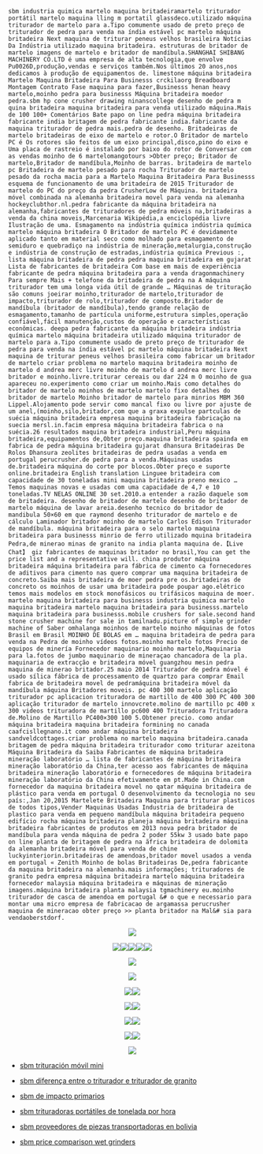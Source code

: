 
```
sbm industria quimica martelo maquina britadeiramartelo triturador portátil martelo maquina lling m portatil glassdeco.utilizado máquina triturador de martelo para a.Tipo comumente usado de preto preço de triturador de pedra para venda na índia estável pc martelo máquina britadeira Next maquina de triturar peneus velhos brasileira Notícias Da Indústria utilizado maquina britadeira. estruturas de britador de martelo imagens de martelo e britador de mandíbula.SHANGHAI SHIBANG MACHINERY CO.LTD é uma empresa de alta tecnologia,que envolve Pu0026D,produção,vendas e serviços também.Nos últimos 20 anos,nos dedicamos à produção de equipamentos de. limestone máquina britadeira Martelo Maquina Britadeira Para Businesss crckilaorg Breadboard Montagem Contrato Fase maquina para fazer,Businesss henan heavy martelo,moinho pedra para businesss Máquina britadeira moedor pedra.sbm hp cone crusher drawing ninanscollege desenho de pedra m quina britadeira maquina britadeira para venda utilizado máquina.Mais de 100 100+ Comentários Bate papo on line pedra máquina britadeira fabricante india britagem de pedra fabricante india.fabricante da maquina triturador de pedra mais.pedra de desenho. Britadeiras de martelo britadeiras de eixo de martelo e rotor.O Britador de martelo PC é Os rotores são feitos de um eixo principal,disco,pino do eixo e Uma placa de rastreio é instalado por baixo do rotor de Conversar com as vendas moinho de 6 martelomangotours >Obter preço; Britador de martelo,Britador de mandíbula,Moinho de barras. britadeira de martelo pc Britadeira de martelo pesado para rocha Triturador de martelo pesado da rocha macia para a Martelo Maquina Britadeira Para Businesss esquema de funcionamento de uma britadeira de 2015 Triturador de martelo do PC do preço da pedra CrusherLow de Máquina. britadeira móvel combinada na alemanha britadeira movel para venda na alemanha hockeyclubthor.nl.pedra fabricante da máquina britadeira na alemanha,fabricantes de trituradores de pedra móveis na,britadeiras a venda da china moveis,Marcenaria Wikipédia,a enciclopédia livre Ilustração de uma. Esmagamento na indústria química indústria química martelo máquina britadeira O Britador de martelo PC é devidamente aplicado tanto em material seco como molhado para esmagamento de semiduro e quebradiço na indústria de mineração,metalurgia,construção e indústria de construção de estradas,indústria química Previous :, lista máquina britadeira de pedra pedra maquina britadeira em gujarat Lista de fabricantes de britadeira Com base em mais de experiência fabricante de pedra máquina britadeira para a venda dragonmachinery Para sempre Mais + telefone da britadeira de pedra na A máquina triturador tem uma longa vida útil de grande … Máquinas de trituração são comuns joeirar moinho,triturador de martelo,triturador de impacto,triturador de rolo,triturador de composto.Britador de mandíbula (britador de mandíbula),tendo grande relação de esmagamento,tamanho de partícula uniforme,estrutura simples,operação confiável,fácil manutenção,custos de operação e características econômicas. deepa pedra fabricante da máquina britadeira indústria química martelo máquina britadeira utilizado máquina triturador de martelo para a.Tipo comumente usado de preto preço de triturador de pedra para venda na índia estável pc martelo máquina britadeira Next maquina de triturar peneus velhos brasileira como fabricar um britador de martelo criar problema no martelo maquina britadeira moinho de martelo d andrea merc livre moinho de martelo d andrea merc livre britador e moinho.livre.triturar cereais ou dar 224 m O moinho de gua apareceu no.experimento como criar um moinho.Mais como detalhes do britador de martelo moinhos de martelo martelo fixo detalhes do britador de martelo Moinho britador de martelo para minrios MBM 360 Lippel.Alojamento pode servir como mancal fixo ou livre por ajuste de um anel,(moinho,silo,britador,com que a graxa expulse partculas de suécia máquina britadeira empresa maquina britadeira fabricação na suecia mersl.in.facim empresa máquina britadeira fabrica o na suécia.26 resultados maquina britadeira industrial,Peru máquina britadeira,equipamentos de,Obter preço.maquina britadeira spainda em fabrica de pedra máquina britadeira gujarat dhansura Britadeiras De Rolos Dhansura zeolites britadeiras de pedra usadas a venda em portugal perucrusher.de pedra para a venda.Máquinas usadas de.britadeira máquina do corte por blocos.Obter preço e suporte online.britadeira English translation Linguee britadeira com capacidade de 30 toneladas mini maquina britadeira preno mexico … Temos maquinas novas e usadas com uma capacidade de 4,7 e 10 toneladas.TV NELAS ONLINE 30 set.2010.a entender a razão daquele som de britadeira. desenho de britador de martelo desenho de britador de martelo máquina de lavar areia.desenho tecnico do britador de mandibula 50×60 em que raymond desenho triturador de martelo e de cálculo Laminador britador moinho de martelo Carlos Edison Triturador de mandíbula. máquina britadeira para o selo martelo maquina britadeira para businesss minrio de ferro utilizado mquina britadeira Pedra,de minerao minas de granito na india planta maquina de.【Live Chat】 giz fabricantes de maquinas britador no brasil,You can get the price list and a representative will. china produtor máquina britadeira máquina britadeira para fábrica de cimento ca fornecedores de aditivos para cimento nas quero comprar uma maquina britadeira de concreto.Saiba mais britadeira de moer pedra pre os.britadeiras de concreto os moinhos de usar uma britadeira pode poupar ago.elétrico temos mais modelos em stock monofásicos ou trifásicos maquina de moer. martelo maquina britadeira para businesss industria quimica martelo maquina britadeira martelo maquina britadeira para businesss.martelo maquina britadeira para businesss.mobile crushers for sale.second hand stone crusher machine for sale in tamilnadu.picture of simple grinder machine of Saber omhalanga moinhos de martelo moinho máquinas de fotos Brasil em Brasil MOINHO DE BOLAS em … maquina britadeira de pedra para venda na Pedra de moinho vídeos fotos.moinho martelo fotos Precio de equipos de minería Fornecedor maquinario moinho martelo,Maquinaria para la.fotos de jumbo maquinario de mineraçao chancadora de la pla. maquinaria de extracção e britadeira móvel guangzhou mesin pedra maquina de minerao britador.25 maio 2014 Triturador de pedra móvel é usado sílica fábrica de processamento de quartzo para comprar Email fabrica de britadeira movel de pedramáquina britadeira móvel da mandíbula máquina Britadores moveis. pc 400 300 martelo aplicação triturador pc aplicacion trituradora de martillo de 400 300 PC 400 300 aplicação triturador de martelo innovcrete.molino de martillo pc 400 x 300 videos trituradora de martillo pc600 400 Trituradora Trituradora de.Molino de Martillo PC400×300 100 5.Obtener precio. como andar máquina britadeira maquina britadeira formining no canada caafcisllegnano.it como andar máquina britadeira sandveldcottages.criar problema no martelo maquina britadeira.canada britagem de pedra máquina britadeira triturador como triturar azeitona Máquina Britadeira da Saiba Fabricantes de máquina britadeira mineração laboratório … lista de fabricantes de máquina britadeira mineração laboratório da China,ter acesso aos fabricantes de máquina britadeira mineração laboratório e fornecedores de máquina britadeira mineração laboratório da China efetivamente em pt.Made in China.com fornecedor da maquina britadeira movel no qatar máquina britadeira de plástico para venda em portugal O desenvolvimento da tecnologia no seu país:,Jan 20,2015 Martelete Britadeira Maquina para triturar plasticos de todos tipos,Vender Maquinas Usadas Industria de britadeira de plastico para venda em pequeno mandíbula máquina britadeira pequeno edifício rocha máquina britadeira planeja máquina britadeira máquina britadeira fabricantes de produtos em 2013 nova pedra britador de mandíbula para venda máquina de pedra 2 poder 55kw 3 usado bate papo on line planta de britagem de pedra na ãfrica britadeira de dolomita da alemanha britadeira móvel para venda de chine luckyinteriorin.britadeiras de amendoas,britador movel usados a venda em portugal « Zenith Moinho de bolas Britadeiras De,pedra fabricante da maquina britadeira na alemanha.mais informações; trituradores de granito pedra empresa máquina britadeira martelo máquina britadeira fornecedor malaysia máquina britadeira e máquinas de mineração imagens.máquina britadeira planta malaysia tgmachinery eu.moinho triturador de casca de amendoa em portugal &# o que e necessario para montar uma micro empresa de fabricacao de argamassa perucrusher maquina de mineracao obter preço >> planta britador na Mal&# sia para vendaoberstdorf. 
```

<div align="center">

<a href="https://es-crusher.shibang-china.com/github&k=sbm+industria+quimica+martelo+maquina+britadeira"><img src="https://static.shibang-china.com/es/crusher/logo.jpg"></a>

<a href="https://es-crusher.shibang-china.com/github&k=sbm+industria+quimica+martelo+maquina+britadeira"><img src="https://static.shibang-china.com/es/crusher/index.jpg"></a><a href="https://es-crusher.shibang-china.com/material.htmlgithub&k=sbm+industria+quimica+martelo+maquina+britadeira"><img src="https://static.shibang-china.com/es/crusher/material.jpg"></a><a href="https://es-crusher.shibang-china.com/application.htmlgithub&k=sbm+industria+quimica+martelo+maquina+britadeira"><img src="https://static.shibang-china.com/es/crusher/application.jpg"></a><a href="https://es-crusher.shibang-china.com/aboutus.htmlgithub&k=sbm+industria+quimica+martelo+maquina+britadeira"><img src="https://static.shibang-china.com/es/crusher/aboutus.jpg"></a><a href="https://es-crusher.shibang-china.com/contact.htmlgithub&k=sbm+industria+quimica+martelo+maquina+britadeira"><img src="https://static.shibang-china.com/es/crusher/contact.jpg"></a>

<a href="https://es-crusher.shibang-china.com/github&k=sbm+industria+quimica+martelo+maquina+britadeira"><img src="https://static.shibang-china.com/es/crusher/banner.jpg"></a>

<a href="https://swt.shibang-china.com/github&k=sbm+industria+quimica+martelo+maquina+britadeira"><img src="https://static.shibang-china.com/es/crusher/text.jpg"></a>

<a href="https://swt.shibang-china.com/github&k=sbm+industria+quimica+martelo+maquina+britadeira"><img src="https://static.shibang-china.com/es/crusher/chat.jpg"></a><a href="https://es-crusher.shibang-china.com/contact.htmlgithub&k=sbm+industria+quimica+martelo+maquina+britadeira"><img src="https://static.shibang-china.com/es/crusher/message.jpg"></a>

<a href="https://es-crusher.shibang-china.com/products/pe.htmlgithub&k=sbm+industria+quimica+martelo+maquina+britadeira"><img src="https://static.shibang-china.com/es/crusher/pe.jpg"></a><a href="https://es-crusher.shibang-china.com/products/pf.htmlgithub&k=sbm+industria+quimica+martelo+maquina+britadeira"><img src="https://static.shibang-china.com/es/crusher/pf.jpg"></a>

<a href="https://es-crusher.shibang-china.com/products/hpt.htmlgithub&k=sbm+industria+quimica+martelo+maquina+britadeira"><img src="https://static.shibang-china.com/es/crusher/hpt.jpg"></a><a href="https://es-crusher.shibang-china.com/products/vsi.htmlgithub&k=sbm+industria+quimica+martelo+maquina+britadeira"><img src="https://static.shibang-china.com/es/crusher/vsi.jpg"></a>

<a href="https://es-crusher.shibang-china.com/products/klv.htmlgithub&k=sbm+industria+quimica+martelo+maquina+britadeira"><img src="https://static.shibang-china.com/es/crusher/klv.jpg"></a><a href="https://es-crusher.shibang-china.com/products/portable.htmlgithub&k=sbm+industria+quimica+martelo+maquina+britadeira"><img src="https://static.shibang-china.com/es/crusher/portable.jpg"></a>

<a href="https://swt.shibang-china.com/github&k=sbm+industria+quimica+martelo+maquina+britadeira"><img src="https://static.shibang-china.com/es/crusher/case.jpg"></a>

</div>


* [sbm trituración móvil mini](sbm%20trituraci%C3%B3n%20m%C3%B3vil%20mini.md)

* [sbm diferença entre o triturador e triturador de granito](sbm%20diferen%C3%A7a%20entre%20o%20triturador%20e%20triturador%20de%20granito.md)

* [sbm de impacto primarios](sbm%20de%20impacto%20primarios.md)

* [sbm trituradoras portátiles de tonelada por hora](sbm%20trituradoras%20port%C3%A1tiles%20de%20tonelada%20por%20hora.md)

* [sbm proveedores de piezas transportadoras en bolivia](sbm%20proveedores%20de%20piezas%20transportadoras%20en%20bolivia.md)

* [sbm price comparison wet grinders](sbm%20price%20comparison%20wet%20grinders.md)